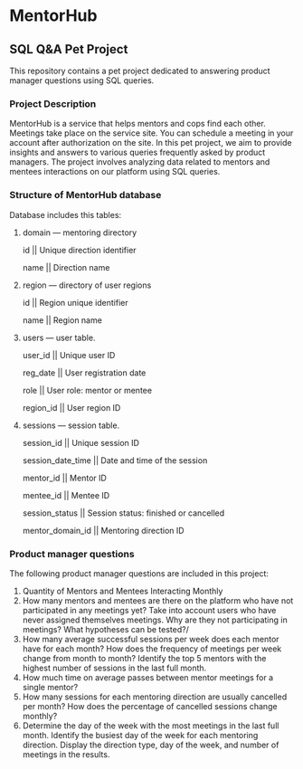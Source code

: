 # MentorHub
## SQL Q&A Pet Project

This repository contains a pet project dedicated to answering product manager questions using SQL queries.

### Project Description
MentorHub is a service that helps mentors and cops find each other. Meetings take place on the service site. You can schedule a meeting in your account after authorization on the site.
In this pet project, we aim to provide insights and answers to various queries frequently asked by product managers. The project involves analyzing data related to mentors and mentees interactions on our platform using SQL queries.

### Structure of MentorHub database
Database includes this tables:

1. domain — mentoring directory

   id || Unique direction identifier

   name || Direction name
   
2. region — directory of user regions

   id || Region unique identifier

   name || Region name
   
3. users — user table.

   user_id || Unique user ID

   reg_date || User registration date

   role || User role: mentor or mentee

   region_id || User region ID
   
4. sessions — session table.

   session_id || Unique session ID

   session_date_time || Date and time of the session

   mentor_id || Mentor ID

   mentee_id || Mentee ID

   session_status || Session status: finished or cancelled

   mentor_domain_id || Mentoring direction ID

### Product manager questions
The following product manager questions are included in this project:
1. Quantity of Mentors and Mentees Interacting Monthly
2. How many mentors and mentees are there on the platform who have not participated in any meetings yet? 
Take into account users who have never assigned themselves meetings. 
Why are they not participating in meetings? What hypotheses can be tested?/
3. How many average successful sessions per week does each mentor have for each month? 
How does the frequency of meetings per week change from month to month?
Identify the top 5 mentors with the highest number of sessions in the last full month.
4. How much time on average passes between mentor meetings for a single mentor?
5. How many sessions for each mentoring direction are usually cancelled per month? 
How does the percentage of cancelled sessions change monthly?
6. Determine the day of the week with the most meetings in the last full month.
Identify the busiest day of the week for each mentoring direction. 
Display the direction type, day of the week, and number of meetings in the results. 
